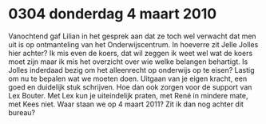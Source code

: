 # 0304 donderdag 4 maart 2010
Vanochtend gaf Lilian in het gesprek aan dat ze toch wel verwacht dat men uit is op ontmanteling van het Onderwijscentrum. In hoeverre zit Jelle Jolles hier achter? Ik mis even de koers, dat wil zeggen ik weet wel wat de koers moet zijn maar ik mis het overzicht over wie welke belangen behartigt. Is Jolles inderdaad bezig om het alleenrecht op onderwijs op te eisen? Lastig om nu te bepalen wat we moeten doen. Uitgaan van je eigen kracht, een goed en duidelijk stuk schrijven. Hoe dan ook zorgen voor de support van Lex Bouter. Met Lex kun je uiteindelijk praten, met René in mindere mate, met Kees niet. Waar staan we op 4 maart 2011? Zit ik dan nog achter dit bureau?